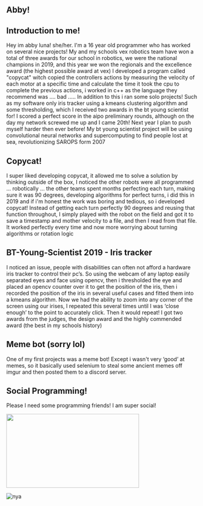 <!--
**61x6ex6fx6ex79x6dx6fx75x73/61x6ex6fx6ex79x6dx6fx75x73** is a ✨ _special_ ✨ repository because its `README.md` (this file) appears on your GitHub profile.

Here are some ideas to get you started:

- 🔭 I’m currently working on ...
- 🌱 I’m currently learning ...
- 👯 I’m looking to collaborate on ...
- 🤔 I’m looking for help with ...
- 💬 Ask me about ...
- 📫 How to reach me: ...
- 😄 Pronouns: ...
- ⚡ Fun fact: ...
-->
## Abby!

## Introduction to me!
Hey im abby luna! she/her. I'm a 16 year old programmer who has worked on several nice projects! My and my schools vex robotics team have won a total of three awards for our school in robotics, we were the national champions in 2019, and this year we won the regionals and the excellence award (the highest possible award at vex) I developed a program called "copycat" witch copied the controllers actions by measuring the velocity of each motor at a specific time and calculate the time it took the cpu to complete the previous actions, i worked in c++ as the language they recommend was .... bad .....
In addition to this i ran some solo projects! Such as my software only iris tracker using a kmeans clustering algorithm and some thresholding, which I received two awards in the bt young scientist for!
I scored a perfect score in the aipo preliminary rounds, although on the day my network screwed me up and I came 20th!
Next year I plan to push myself harder then ever before!
My bt young scientist project will be using convolutional neural networks and supercomputing to find people lost at sea, revolutionizing SAROPS form 2007
## Copycat!

I super liked developing copycat, it allowed me to solve a solution by thinking outside of the box, I noticed the other robots were all programmed … robotically ... the other teams spent months perfecting each turn, making sure it was 90 degrees, developing algorithms for perfect turns, i did this in 2019 and if i'm honest the work was boring and tedious, so i developed copycat! Instead of getting each turn perfectly 90 degrees and reusing that function throughout, I simply played with the robot on the field and got it to save a timestamp and mother velocity to a file, and then I read from that file. It worked perfectly every time and now more worrying about turning algorithms or rotation logic 

## BT-Young-Scientist 2019 - Iris tracker

I noticed an issue, people with disabilities can often not afford a hardware iris tracker to control their pc’s. So using the webcam of any laptop easily separated eyes and face using opencv, then i thresholded the eye and placed an opencv counter over it to get the position of the iris, then i recorded the position of the iris in several useful cases and fitted them into a kmeans algorithm. Now we had the ability to zoom into any corner of the screen using our irises, I repeated this several times until I was ‘close enough’ to the point to accurately click. Then it would repeat! I got two awards from the judges, the design award and the highly commended award (the best in my schools history) 

## Meme bot (sorry lol)

One of my first projects was a meme bot! Except i wasn't very ‘good’ at memes, so it basically used selenium to steal some ancient memes off imgur and then posted them to a discord server. 

## Social Programming! 

Please I need some programming friends! I am super social! 


<span>
  <a href="https://github.com/61x6ex6fx6ex79x6dx6fx75x73">
    <img src="https://github-readme-stats.vercel.app/api/top-langs/?username=61x6ex6fx6ex79x6dx6fx75x73&layout=compact" width="350" height="195" />
  </a>
</span>

![nya](https://cdn.discordapp.com/emojis/792370912351223818.png?v=1)
